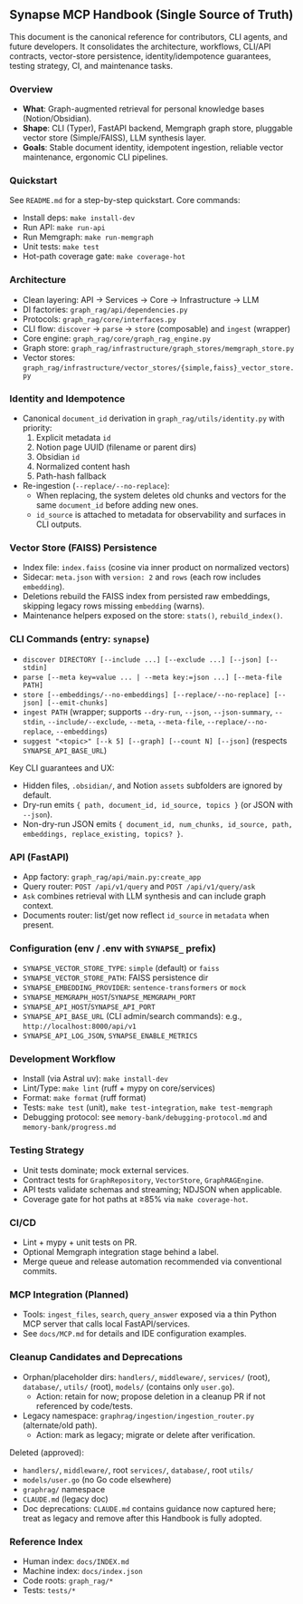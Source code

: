 ## Synapse MCP Handbook (Single Source of Truth)

This document is the canonical reference for contributors, CLI agents, and future developers. It consolidates the architecture, workflows, CLI/API contracts, vector-store persistence, identity/idempotence guarantees, testing strategy, CI, and maintenance tasks.

### Overview
- **What**: Graph-augmented retrieval for personal knowledge bases (Notion/Obsidian). 
- **Shape**: CLI (Typer), FastAPI backend, Memgraph graph store, pluggable vector store (Simple/FAISS), LLM synthesis layer.
- **Goals**: Stable document identity, idempotent ingestion, reliable vector maintenance, ergonomic CLI pipelines.

### Quickstart
See `README.md` for a step-by-step quickstart. Core commands:
- Install deps: `make install-dev`
- Run API: `make run-api`
- Run Memgraph: `make run-memgraph`
- Unit tests: `make test`
- Hot-path coverage gate: `make coverage-hot`

### Architecture
- Clean layering: API → Services → Core → Infrastructure → LLM
- DI factories: `graph_rag/api/dependencies.py`
- Protocols: `graph_rag/core/interfaces.py`
- CLI flow: `discover` → `parse` → `store` (composable) and `ingest` (wrapper)
- Core engine: `graph_rag/core/graph_rag_engine.py`
- Graph store: `graph_rag/infrastructure/graph_stores/memgraph_store.py`
- Vector stores: `graph_rag/infrastructure/vector_stores/{simple,faiss}_vector_store.py`

### Identity and Idempotence
- Canonical `document_id` derivation in `graph_rag/utils/identity.py` with priority:
  1) Explicit metadata `id`
  2) Notion page UUID (filename or parent dirs)
  3) Obsidian `id`
  4) Normalized content hash
  5) Path-hash fallback
- Re-ingestion (`--replace/--no-replace`):
  - When replacing, the system deletes old chunks and vectors for the same `document_id` before adding new ones.
  - `id_source` is attached to metadata for observability and surfaces in CLI outputs.

### Vector Store (FAISS) Persistence
- Index file: `index.faiss` (cosine via inner product on normalized vectors)
- Sidecar: `meta.json` with `version: 2` and `rows` (each row includes `embedding`).
- Deletions rebuild the FAISS index from persisted raw embeddings, skipping legacy rows missing `embedding` (warns).
- Maintenance helpers exposed on the store: `stats()`, `rebuild_index()`.

### CLI Commands (entry: `synapse`)
- `discover DIRECTORY [--include ...] [--exclude ...] [--json] [--stdin]`
- `parse [--meta key=value ... | --meta key:=json ...] [--meta-file PATH]`
- `store [--embeddings/--no-embeddings] [--replace/--no-replace] [--json] [--emit-chunks]`
- `ingest PATH` (wrapper; supports `--dry-run`, `--json`, `--json-summary`, `--stdin`, `--include/--exclude`, `--meta`, `--meta-file`, `--replace/--no-replace`, `--embeddings`)
- `suggest "<topic>" [--k 5] [--graph] [--count N] [--json]` (respects `SYNAPSE_API_BASE_URL`)

Key CLI guarantees and UX:
- Hidden files, `.obsidian/`, and Notion `assets` subfolders are ignored by default.
- Dry-run emits `{ path, document_id, id_source, topics }` (or JSON with `--json`).
- Non-dry-run JSON emits `{ document_id, num_chunks, id_source, path, embeddings, replace_existing, topics? }`.

### API (FastAPI)
- App factory: `graph_rag/api/main.py:create_app`
- Query router: `POST /api/v1/query` and `POST /api/v1/query/ask`
- `Ask` combines retrieval with LLM synthesis and can include graph context.
- Documents router: list/get now reflect `id_source` in `metadata` when present.

### Configuration (env / .env with `SYNAPSE_` prefix)
- `SYNAPSE_VECTOR_STORE_TYPE`: `simple` (default) or `faiss`
- `SYNAPSE_VECTOR_STORE_PATH`: FAISS persistence dir
- `SYNAPSE_EMBEDDING_PROVIDER`: `sentence-transformers` or `mock`
- `SYNAPSE_MEMGRAPH_HOST`/`SYNAPSE_MEMGRAPH_PORT`
- `SYNAPSE_API_HOST`/`SYNAPSE_API_PORT`
- `SYNAPSE_API_BASE_URL` (CLI admin/search commands): e.g., `http://localhost:8000/api/v1`
- `SYNAPSE_API_LOG_JSON`, `SYNAPSE_ENABLE_METRICS`

### Development Workflow
- Install (via Astral uv): `make install-dev`
- Lint/Type: `make lint` (ruff + mypy on core/services)
- Format: `make format` (ruff format)
- Tests: `make test` (unit), `make test-integration`, `make test-memgraph`
- Debugging protocol: see `memory-bank/debugging-protocol.md` and `memory-bank/progress.md`

### Testing Strategy
- Unit tests dominate; mock external services.
- Contract tests for `GraphRepository`, `VectorStore`, `GraphRAGEngine`.
- API tests validate schemas and streaming; NDJSON when applicable.
- Coverage gate for hot paths at ≥85% via `make coverage-hot`.

### CI/CD
- Lint + mypy + unit tests on PR.
- Optional Memgraph integration stage behind a label.
- Merge queue and release automation recommended via conventional commits.

### MCP Integration (Planned)
- Tools: `ingest_files`, `search`, `query_answer` exposed via a thin Python MCP server that calls local FastAPI/services.
- See `docs/MCP.md` for details and IDE configuration examples.

### Cleanup Candidates and Deprecations
- Orphan/placeholder dirs: `handlers/`, `middleware/`, `services/` (root), `database/`, `utils/` (root), `models/` (contains only `user.go`).
  - Action: retain for now; propose deletion in a cleanup PR if not referenced by code/tests.
- Legacy namespace: `graphrag/ingestion/ingestion_router.py` (alternate/old path).
  - Action: mark as legacy; migrate or delete after verification.

Deleted (approved):
- `handlers/`, `middleware/`, root `services/`, `database/`, root `utils/`
- `models/user.go` (no Go code elsewhere)
- `graphrag/` namespace
- `CLAUDE.md` (legacy doc)
- Doc deprecations: `CLAUDE.md` contains guidance now captured here; treat as legacy and remove after this Handbook is fully adopted.

### Reference Index
- Human index: `docs/INDEX.md`
- Machine index: `docs/index.json`
- Code roots: `graph_rag/*`
- Tests: `tests/*`

